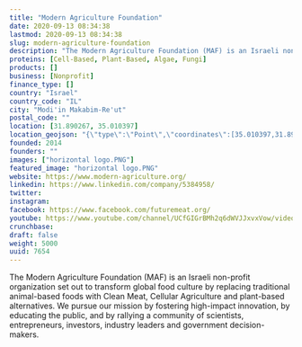 ```yaml
---
title: "Modern Agriculture Foundation"
date: 2020-09-13 08:34:38
lastmod: 2020-09-13 08:34:38
slug: modern-agriculture-foundation
description: "The Modern Agriculture Foundation (MAF) is an Israeli non-profit organization set out to transform global food culture by replacing traditional animal-based foods with Clean Meat, Cellular Agriculture and plant-based alternatives. We pursue our mission by fostering high-impact innovation, by educating the public, and by rallying a community of scientists, entrepreneurs, investors, industry leaders and government decision-makers."
proteins: [Cell-Based, Plant-Based, Algae, Fungi]
products: []
business: [Nonprofit]
finance_type: []
country: "Israel"
country_code: "IL"
city: "Modi'in Makabim-Re'ut"
postal_code: ""
location: [31.890267, 35.010397]
location_geojson: "{\"type\":\"Point\",\"coordinates\":[35.010397,31.890267]}"
founded: 2014
founders: ""
images: ["horizontal logo.PNG"]
featured_image: "horizontal logo.PNG"
website: https://www.modern-agriculture.org/
linkedin: https://www.linkedin.com/company/5384958/
twitter: 
instagram: 
facebook: https://www.facebook.com/futuremeat.org/
youtube: https://www.youtube.com/channel/UCfGIGrBMh2q6dWVJJxvxVow/videos
crunchbase: 
draft: false
weight: 5000
uuid: 7654
---
```

The Modern Agriculture Foundation (MAF) is an Israeli non-profit organization set out to transform global food culture by replacing traditional animal-based foods with Clean Meat, Cellular Agriculture and plant-based alternatives. We pursue our mission by fostering high-impact innovation, by educating the public, and by rallying a community of scientists, entrepreneurs, investors, industry leaders and government decision-makers.
